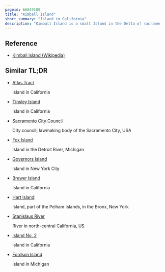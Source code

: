 ```yaml
---
pageid: 66849180
title: "Kimball Island"
short_summary: "Island in California"
description: "Kimball Island is a small Island in the Delta of sacramento-san Joaquin River. It is located in Sacramento County, California, in the United States. Since its Discovery, it has been used to grow Barley, Farm Fish, Cultivate Cannabis, and as residential Land. Currently, however, it is uninhabited ; since 2000, it has been left to 'forever be a Wetland Habitat', and is sometimes used as a Fishing Spot."
---
```


## Reference

- [Kimball Island (Wikipedia)](https://en.wikipedia.org/?curid=66849180)

## Similar TL;DR

- [Atlas Tract](/tldr/en/atlas-tract)

  Island in California

- [Tinsley Island](/tldr/en/tinsley-island)

  Island in California

- [Sacramento City Council](/tldr/en/sacramento-city-council)

  City council; lawmaking body of the Sacramento City, USA

- [Fox Island](/tldr/en/fox-island)

  Island in the Detroit River, Michigan

- [Governors Island](/tldr/en/governors-island)

  Island in New York City

- [Brewer Island](/tldr/en/brewer-island)

  Island in California

- [Hart Island](/tldr/en/hart-island)

  Island, part of the Pelham Islands, in the Bronx, New York

- [Stanislaus River](/tldr/en/stanislaus-river)

  River in north-central California, US

- [Island No. 2](/tldr/en/island-no-2)

  Island in California

- [Fordson Island](/tldr/en/fordson-island)

  Island in Michigan

